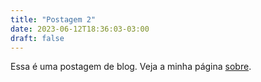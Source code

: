 ```yaml
---
title: "Postagem 2"
date: 2023-06-12T18:36:03-03:00
draft: false 
---
```


Essa é uma postagem de blog. Veja a minha página [sobre](/sobre).
